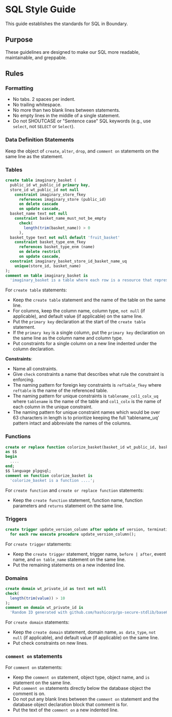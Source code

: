 # SQL Style Guide

This guide establishes the standards for SQL in Boundary.

## Purpose

These guidelines are designed to make our SQL more readable, maintainable, and greppable.

## Rules

### Formatting

- No tabs. 2 spaces per indent.
- No trailing whitespace.
- No more than two blank lines between statements.
- No empty lines in the middle of a single statement.
- Do not SHOUTCASE or "Sentence case" SQL keywords (e.g., use `select`, not `SELECT` or `Select`).

### Data Definition Statements

Keep the object of `create`, `alter`, `drop`, and `comment on` statements on the
same line as the statement.

### Tables

```sql
create table imaginary_basket (
  public_id wt_public_id primary key,
  store_id wt_public_id not null
    constraint imaginary_store_fkey
      references imaginary_store (public_id)
      on delete cascade
      on update cascade,
  basket_name text not null
    constraint basket_name_must_not_be_empty
      check(
        length(trim(basket_name)) > 0
      ),
  basket_type text not null default 'fruit_basket'
    constraint basket_type_enm_fkey
      references basket_type_enm (name)
      on delete restrict
      on update cascade,
  constraint imaginary_basket_store_id_basket_name_uq
    unique(store_id, basket_name)
);
comment on table imaginary_basket is
  'imaginary_basket is a table where each row is a resource that represents an imaginary shopping basket.';
```

For `create table` statements:

- Keep the `create table` statement and the name of the table on the same line.
- For columns, keep the column name, column type, `not null` (if applicable),
  and default value (if applicable) on the same line.
- Put the `primary key` declaration at the start of the `create table` statement.
- If the `primary key` is a single column, put the `primary key` declaration on
  the same line as the column name and column type.
- Put constraints for a single column on a new line indented under the column declaration.

**Constraints**:
- Name all constraints.
- Give `check` constraints a name that describes what rule the constraint is enforcing.
- The naming pattern for foreign key constraints is `reftable_fkey` where
  `reftable` is the name of the referenced table.
- The naming pattern for unique constraints is `tablename_col1_colx_uq` where
  `tablename` is the name of the table and `col1_colx` is the name of each
  column in the unique constraint.
- The naming pattern for unique constraint names which would be over 63 characters
  in length is to prioritize keeping the full 'tablename_uq' pattern intact and
  abbreviate the names of the columns.

### Functions

```sql
create or replace function colorize_basket(basket_id wt_public_id, basket_color text) returns void
as $$
begin
  ....
end;
$$ language plpgsql;
comment on function colorize_basket is
  'colorize_basket is a function ....';
```

For `create function` and `create or replace function` statements:

- Keep the `create function` statement, function name, function parameters and `returns` statement on the same line.

### Triggers

```sql
create trigger update_version_column after update of version, termination_reason, key_id, tofu_token, server_id, server_type on session
  for each row execute procedure update_version_column();
```

For `create trigger` statements:
- Keep the `create trigger` statement, trigger name, `before | after`, event
  name, and `on table_name` statement on the same line.
- Put the remaining statements on a new indented line.

### Domains

```sql
create domain wt_private_id as text not null
check(
  length(trim(value)) > 10
);
comment on domain wt_private_id is
  'Random ID generated with github.com/hashicorp/go-secure-stdlib/base62';
```

For `create domain` statements:
- Keep the `create domain` statement, domain name, `as data_type`, `not null`
  (if applicable), and default value (if applicable) on the same line.
- Put check constraints on new lines.

### `comment on` statements

For `comment on` statements:

- Keep the `comment on` statement, object type, object name, and `is`
  statement on the same line.
- Put `comment on` statements directly below the database object the comment is on.
- Do not put any blank lines between the `comment on` statement and the database
  object declaration block that comment is for.
- Put the text of the `comment on` a new indented line.
